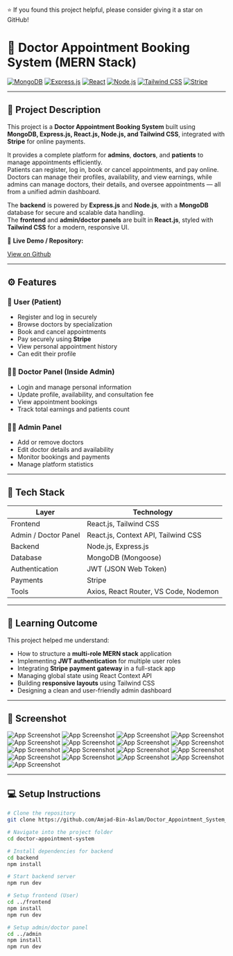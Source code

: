 ⭐ If you found this project helpful, please consider giving it a star on GitHub!

# 🏥 Doctor Appointment Booking System (MERN Stack)

[![MongoDB](https://img.shields.io/badge/MongoDB-4EA94B?logo=mongodb&logoColor=white)]()
[![Express.js](https://img.shields.io/badge/Express.js-000000?logo=express&logoColor=white)]()
[![React](https://img.shields.io/badge/React-20232A?logo=react&logoColor=61DAFB)]()
[![Node.js](https://img.shields.io/badge/Node.js-339933?logo=node.js&logoColor=white)]()
[![Tailwind CSS](https://img.shields.io/badge/Tailwind_CSS-38B2AC?logo=tailwind-css&logoColor=white)]()
[![Stripe](https://img.shields.io/badge/Stripe-626CD9?logo=stripe&logoColor=white)]()

---

## 📖 Project Description

This project is a **Doctor Appointment Booking System** built using **MongoDB, Express.js, React.js, Node.js, and Tailwind CSS**, integrated with **Stripe** for online payments.  

It provides a complete platform for **admins**, **doctors**, and **patients** to manage appointments efficiently.  
Patients can register, log in, book or cancel appointments, and pay online.  
Doctors can manage their profiles, availability, and view earnings, while admins can manage doctors, their details, and oversee appointments — all from a unified admin dashboard.

The **backend** is powered by **Express.js** and **Node.js**, with a **MongoDB** database for secure and scalable data handling.  
The **frontend** and **admin/doctor panels** are built in **React.js**, styled with **Tailwind CSS** for a modern, responsive UI.

🔗 **Live Demo / Repository:**  
<!-- [👉 View on GitHub](https://github.com/Amjad-Bin-Aslam/Doctor_Appointment_System_Full_Stack) -->
[View on Github](https://github.com/Amjad-Bin-Aslam/Doctor_Appointment_System_Full_Stack)

---

## ⚙️ Features

### 👤 User (Patient)
- Register and log in securely  
- Browse doctors by specialization  
- Book and cancel appointments  
- Pay securely using **Stripe**  
- View personal appointment history  
- Can edit their profile

### 🧑‍⚕️ Doctor Panel (Inside Admin)
- Login and manage personal information  
- Update profile, availability, and consultation fee  
- View appointment bookings  
- Track total earnings and patients count  

### 👨‍💼 Admin Panel
- Add or remove doctors  
- Edit doctor details and availability  
- Monitor bookings and payments  
- Manage platform statistics  

---

## 🚀 Tech Stack

| Layer | Technology |
|-------|-------------|
| Frontend | React.js, Tailwind CSS |
| Admin / Doctor Panel | React.js, Context API, Tailwind CSS |
| Backend | Node.js, Express.js |
| Database | MongoDB (Mongoose) |
| Authentication | JWT (JSON Web Token) |
| Payments | Stripe |
| Tools | Axios, React Router, VS Code, Nodemon |

---

## 🧠 Learning Outcome

This project helped me understand:
- How to structure a **multi-role MERN stack** application  
- Implementing **JWT authentication** for multiple user roles  
- Integrating **Stripe payment gateway** in a full-stack app  
- Managing global state using React Context API  
- Building **responsive layouts** using Tailwind CSS  
- Designing a clean and user-friendly admin dashboard  

---

## 📸 Screenshot

![App Screenshot](./Frontend//src/assets/ScreenShot/Home_page.png)
![App Screenshot](./Frontend/src/assets/ScreenShot/All_doctors_page.png)
![App Screenshot](./Frontend/src/assets/ScreenShot/About_page.png)
![App Screenshot](./Frontend/src/assets/ScreenShot/Contact_page.png)
![App Screenshot](./Frontend/src/assets/ScreenShot/Create_user.png)
![App Screenshot](./Frontend/src/assets/ScreenShot/User_login.png)
![App Screenshot](./Frontend/src/assets/ScreenShot/User_appointments.png)
![App Screenshot](./Frontend/src/assets/ScreenShot/User_profile.png)
![App Screenshot](./Frontend/src/assets/ScreenShot/Admin_login.png)
![App Screenshot](./Frontend/src/assets/ScreenShot/Admin_dashboard.png)
![App Screenshot](./Frontend/src/assets/ScreenShot/Admin_appointments.png)
![App Screenshot](./Frontend/src/assets/ScreenShot/Doctor_list_admin.png)
![App Screenshot](./Frontend/src/assets/ScreenShot/Add_doctor.png)
![App Screenshot](./Frontend/src/assets/ScreenShot/Doctor_login.png)
![App Screenshot](./Frontend/src/assets/ScreenShot/Doctor_dashboard.png)
![App Screenshot](./Frontend/src/assets/ScreenShot/Doctor_appointments.png)
![App Screenshot](./Frontend/src/assets/ScreenShot/Doctor_profile.png)


---

## 💻 Setup Instructions

```bash
# Clone the repository
git clone https://github.com/Amjad-Bin-Aslam/Doctor_Appointment_System_Full_Stack

# Navigate into the project folder
cd doctor-appointment-system

# Install dependencies for backend
cd backend
npm install

# Start backend server
npm run dev

# Setup frontend (User)
cd ../frontend
npm install
npm run dev

# Setup admin/doctor panel
cd ../admin
npm install
npm run dev
